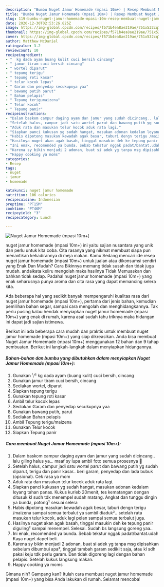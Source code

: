 ```yaml
---
description: "Bumbu Nuget Jamur Homemade (mpasi 10m+) | Resep Membuat Nuget Jamur Homemade (mpasi 10m+) Yang Bikin Ngiler"
title: "Bumbu Nuget Jamur Homemade (mpasi 10m+) | Resep Membuat Nuget Jamur Homemade (mpasi 10m+) Yang Bikin Ngiler"
slug: 119-bumbu-nuget-jamur-homemade-mpasi-10m-resep-membuat-nuget-jamur-homemade-mpasi-10m-yang-bikin-ngiler
date: 2020-12-30T02:53:26.825Z
image: https://img-global.cpcdn.com/recipes/f571b4ea8ae219ae/751x532cq70/nuget-jamur-homemade-mpasi-10m-foto-resep-utama.jpg
thumbnail: https://img-global.cpcdn.com/recipes/f571b4ea8ae219ae/751x532cq70/nuget-jamur-homemade-mpasi-10m-foto-resep-utama.jpg
cover: https://img-global.cpcdn.com/recipes/f571b4ea8ae219ae/751x532cq70/nuget-jamur-homemade-mpasi-10m-foto-resep-utama.jpg
author: Matthew McDaniel
ratingvalue: 3.2
reviewcount: 10
recipeingredient:
- "  kg dada ayam buang kulit cuci bersih cincang"
- " jamur tiram cuci bersih cincang"
- " wortel diparut"
- " tepung terigu"
- " tepung roti kasar"
- " telur kocok lepas"
- " Garam dan penyedap secukupnya yaa"
- " bawang putih parut"
- " Bahan pelapis"
- " Tepung terigumaizena"
- " Telur kocok"
- " Tepung panir"
recipeinstructions:
- "Dalam baskom campur daging ayam dan jamur yang sudah dicincang.. lalu giling halus ya... maaf sy lupa ambil foto semua prosesnya 🙈"
- "Setelah halus, campur jadi satu wortel parut dan bawang putih yg sudah diparut, terigu dan panir kasar.. beri garam, penyedap dan lada bubuk (opsional). Cek rasa ya mom"
- "Aduk rata dan masukan telur kocok aduk rata lagi."
- "Siapkan panci kukusan yg sudah hangat, masukan adonan kedalam loyang tahan panas. Kukus kurleb 20menit, tes kematangan dengan ditusuk kl sudh tdk menempel sudah matang. Angkat dan tunggu dingin ya bunda, potong² sesuai selera"
- "Habis dipotong masukan kewadah agak besar, taburi dengn terigu /maizena sampai semua terbalut ya sambil diaduk².. setelah rata masukan telur kocok, aduk lagi pelan sampai semua terbalut juga."
- "Hasilnya nuget akan agak basah, tinggal masukin deh ke tepung panir diguling² sampai menempel. Selesai. Sudah bs langsung goreng yaa.."
- "Ini enak, recomended ya bunda. Sebab tekstur nggak padat/bantat.udah Kaya nuget dapet beli."
- "Karena sy bikin menjadi 2 adonan, buat si adek yg tanpa msg dipisahkan sebelum dibumbui apa², tinggal tambah garam sedikiit saja, atau kl sdh pakai keju tdk perlu garam. Dan tidak digoreng lagi dengan bahan pelapis. Setelah kukus langsung makan."
- "Happy cooking ya moms"
categories:
- Resep
tags:
- nuget
- jamur
- homemade

katakunci: nuget jamur homemade 
nutrition: 106 calories
recipecuisine: Indonesian
preptime: "PT15M"
cooktime: "PT46M"
recipeyield: "3"
recipecategory: Lunch

---
```



![Nuget Jamur Homemade (mpasi 10m+)](https://img-global.cpcdn.com/recipes/f571b4ea8ae219ae/751x532cq70/nuget-jamur-homemade-mpasi-10m-foto-resep-utama.jpg)


nuget jamur homemade (mpasi 10m+) ini yaitu sajian nusantara yang unik dan perlu untuk kita coba. Cita rasanya yang nikmat membuat siapa pun menantikan kehadirannya di meja makan.
Kamu Sedang mencari ide resep nuget jamur homemade (mpasi 10m+) untuk jualan atau dikonsumsi sendiri yang Enak Dan Mudah? Cara Bikinnya memang tidak susah dan tidak juga mudah. andaikata keliru mengolah maka hasilnya Tidak Memuaskan dan bahkan tidak sedap. Padahal nuget jamur homemade (mpasi 10m+) yang enak seharusnya punya aroma dan cita rasa yang dapat memancing selera kita.

Ada beberapa hal yang sedikit banyak mempengaruhi kualitas rasa dari nuget jamur homemade (mpasi 10m+), pertama dari jenis bahan, kemudian pemilihan bahan segar, sampai cara mengolah dan menghidangkannya. Tak perlu pusing kalau hendak menyiapkan nuget jamur homemade (mpasi 10m+) yang enak di rumah, karena asal sudah tahu triknya maka hidangan ini dapat jadi sajian istimewa.




Berikut ini ada beberapa cara mudah dan praktis untuk membuat nuget jamur homemade (mpasi 10m+) yang siap dikreasikan. Anda bisa membuat Nuget Jamur Homemade (mpasi 10m+) menggunakan 12 bahan dan 9 tahap pembuatan. Berikut ini langkah-langkah dalam menyiapkan hidangannya.

<!--inarticleads1-->

##### Bahan-bahan dan bumbu yang dibutuhkan dalam menyiapkan Nuget Jamur Homemade (mpasi 10m+):

1. Gunakan  ¹/² kg dada ayam (buang kulit) cuci bersih, cincang
1. Gunakan  jamur tiram cuci bersih, cincang
1. Sediakan  wortel, diparut
1. Siapkan  tepung terigu
1. Gunakan  tepung roti kasar
1. Ambil  telur kocok lepas
1. Sediakan  Garam dan penyedap secukupnya yaa
1. Gunakan  bawang putih, parut
1. Sediakan  Bahan pelapis
1. Ambil  Tepung terigu/maizena
1. Gunakan  Telur kocok
1. Siapkan  Tepung panir




<!--inarticleads2-->

##### Cara membuat Nuget Jamur Homemade (mpasi 10m+):

1. Dalam baskom campur daging ayam dan jamur yang sudah dicincang.. lalu giling halus ya... maaf sy lupa ambil foto semua prosesnya 🙈
1. Setelah halus, campur jadi satu wortel parut dan bawang putih yg sudah diparut, terigu dan panir kasar.. beri garam, penyedap dan lada bubuk (opsional). Cek rasa ya mom
1. Aduk rata dan masukan telur kocok aduk rata lagi.
1. Siapkan panci kukusan yg sudah hangat, masukan adonan kedalam loyang tahan panas. Kukus kurleb 20menit, tes kematangan dengan ditusuk kl sudh tdk menempel sudah matang. Angkat dan tunggu dingin ya bunda, potong² sesuai selera
1. Habis dipotong masukan kewadah agak besar, taburi dengn terigu /maizena sampai semua terbalut ya sambil diaduk².. setelah rata masukan telur kocok, aduk lagi pelan sampai semua terbalut juga.
1. Hasilnya nuget akan agak basah, tinggal masukin deh ke tepung panir diguling² sampai menempel. Selesai. Sudah bs langsung goreng yaa..
1. Ini enak, recomended ya bunda. Sebab tekstur nggak padat/bantat.udah Kaya nuget dapet beli.
1. Karena sy bikin menjadi 2 adonan, buat si adek yg tanpa msg dipisahkan sebelum dibumbui apa², tinggal tambah garam sedikiit saja, atau kl sdh pakai keju tdk perlu garam. Dan tidak digoreng lagi dengan bahan pelapis. Setelah kukus langsung makan.
1. Happy cooking ya moms




Gimana nih? Gampang kan? Itulah cara membuat nuget jamur homemade (mpasi 10m+) yang bisa Anda lakukan di rumah. Selamat mencoba!
